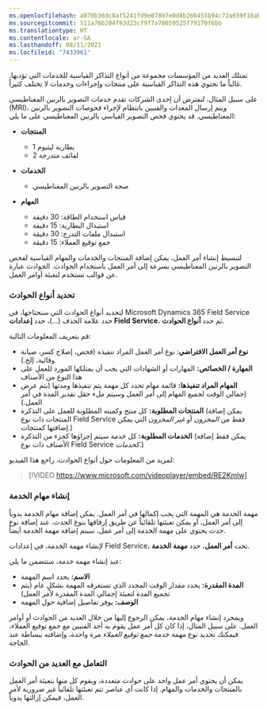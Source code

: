 ```yaml
---
ms.openlocfilehash: a870b36dc8af5241fd9e07897e0d8b266455b94c72a659f16aba4d904c14811f
ms.sourcegitcommit: 511a76b204f93d23cf9f7a70059525f79170f6bb
ms.translationtype: HT
ms.contentlocale: ar-SA
ms.lasthandoff: 08/11/2021
ms.locfileid: "7433961"
---
```

تمتلك العديد من المؤسسات مجموعة من أنواع التذاكر القياسية للخدمات التي تؤديها. غالباً ما تحتوي هذه التذاكر القياسية على منتجات وإجراءات وخدمات لا تختلف كثيراً.

على سبيل المثال، لنفترض أن إحدى الشركات تقدم خدمات التصوير بالرنين المغناطيسي (MRI)، ويتم إرسال المعدات والفنيين بانتظام لإجراء فحوصات التصوير بالرنين المغناطيسي. قد يحتوي فحص التصوير القياسي بالرنين المغناطيسي على ما يلي:

- **المنتجات**
  - 1 بطارية ليثيوم
  - 2 لفائف متدرجة

- **الخدمات**
  - صحة التصوير بالرنين المغناطيسي

- **المهام**
  - قياس استخدام الطاقة: 30 دقيقة
  - استبدال البطارية: 15 دقيقة
  - استبدال ملفات التدرج: 30 دقيقة
  - جمع توقيع العملاء: 15 دقيقة

لتبسيط إنشاء أمر العمل، يمكن إضافة المنتجات والخدمات والمهام القياسية لفحص التصوير بالرنين المغناطيسي بسرعة إلى أمر العمل باستخدام الحوادث. الحوادث عبارة عن قوالب تستخدم لتعبئة أوامر العمل.

### <a name="defining-incident-types"></a>تحديد أنواع الحوادث

لتحديد أنواع الحوادث التي ستحتاجها، في Microsoft Dynamics 365 Field Service حدد علامة الحذف (...)، حدد **إعدادات Field Service**، ثم حدد **أنواع الحوادث**.

قم بتعريف المعلومات التالية:

- **نوع أمر العمل الافتراضي**: نوع أمر العمل المراد تنفيذه (فحص، إصلاح كسر، صيانة وقائية، إلخ.)
- **المهارة / الخصائص:** المهارات أو الشهادات التي يجب أن يمتلكها المورد للعمل على هذا النوع من الأصناف
- **المهام المراد تنفيذها:** قائمة مهام تحدد كل مهمة يتم تنفيذها ومدتها (يتم عرض إجمالي الوقت لجميع المهام إلى أمر العمل وسيتم ملء حقل تقدير المدة في أمر العمل.)
- **المنتجات المطلوبة:** كل منتج وكميته المطلوبة للعمل على التذكرة (يمكن إضافة المنتجات ذات نوع Field Service فقط من *المخزون* أو *غير المخزون* التي يمكن إضافتها كمنتجات.)
- **الخدمات المطلوبة:** كل خدمة سيتم إجراؤها كجزء من التذكرة (يمكن فقط إضافة الأصناف ذات نوع Field Service *كخدمات*.)

لمزيد من المعلومات حول أنواع الحوادث، راجع هذا الفيديو:

> [!VIDEO https://www.microsoft.com/videoplayer/embed/RE2Kmlw]

### <a name="creating-service-tasks"></a>إنشاء مهام الخدمة

مهمة الخدمة هي المهمة التي يجب إكمالها في أمر العمل. يمكن إضافة مهام الخدمة يدوياً إلى أمر العمل، أو يمكن تعبئتها تلقائياً عن طريق إرفاقها بنوع الحدث. عند إضافة نوع حدث يحتوي على مهمة الخدمة إلى أمر عمل، سيتم إضافة مهمة الخدمة أيضاً. 

لإنشاء مهمة الخدمة، في إعدادات Field Service، تحت **أمر العمل**، حدد **مهمة الخدمة**. 

عند إنشاء مهمة خدمة، ستتضمن ما يلي:

- **الاسم:** يحدد اسم المهمة
- **المدة المقدرة:** يحدد مقدار الوقت المحدد الذي تستغرقه المهمة بشكلٍ عام (يتم تجميع المدة لتعبئة إجمالي المدة المقدرة لأمر العمل)
- **الوصف:** يوفر تفاصيل إضافية حول المهمة

وبمجرد إنشاء مهام الخدمة، يمكن الرجوع إليها من خلال العديد من الحوادث أو أوامر العمل. على سبيل المثال، إذا كان كل أمر عمل يقوم به أحد الفنيين مع جمع توقيع العملاء، فيمكنك تحديد نوع مهمة خدمة *جمع توقيع العملاء* مرة واحدة، وإضافته ببساطة عند الحاجة.

### <a name="working-with-multiple-incidents"></a>التعامل مع العديد من الحوادث

يمكن أن يحتوي أمر عمل واحد على حوادث متعددة، ويقوم كل منها بتعبئة أمر العمل بالمنتجات والخدمات والمهام. إذا كانت أي عناصر تتم تعبئتها تلقائياً غير ضرورية لأمر العمل، فيمكن إزالتها يدوياً.
